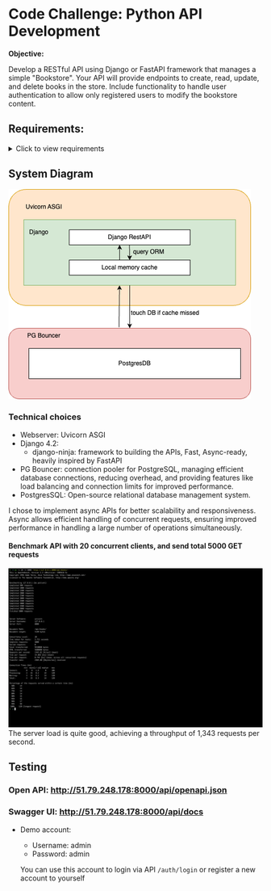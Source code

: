 # Code Challenge: Python API Development

**Objective:**

Develop a RESTful API using Django or FastAPI framework that manages a simple "Bookstore". Your API will provide endpoints to create, read, update, and delete books in the store. Include functionality to handle user authentication to allow only registered users to modify the bookstore content.

## Requirements:
<details>


### API Functionality:

- Create a model for Books with fields: title, author, publish_date, ISBN, and price.
- Implement CRUD operations for the Books model.
- Implement user authentication: Users should register with at least an email and password.
- Only authenticated users can perform create, update, or delete operations.
- All users (authenticated or not) can list and read information about the books.

### Database:

- Use any SQL or NoSQL database of your choice to store data.

### Documentation:

- Provide a README file that includes:
  - Instructions on how to set up and run the application.
  - A brief description of the API's functionality.

### Testing:

- Write unit tests for your models and endpoints.
- Include API tests to demonstrate how each endpoint works.

### System Diagram:

- Provide a system architecture diagram showing the API, database, and any other components of your system.

### Deployment:

- Deploy your application to a free hosting provider (e.g., Heroku, PythonAnywhere, or any other).
- Provide a URL to the live API.

### Bonus (optional):

- The API needs to support a volume of 1000 requests per second in a stress test in both write and read operations.
- Can upload an image with the book cover.
- Implement rate limiting for your API.
- Add filters to list endpoints, such as filtering books by author or publish_date.
- Setup CI/CD

### Submission:

- Submit your code in a version-controlled repository (e.g., GitHub).
- Provide the system diagram as part of your repository.
- Include a Postman collection or an OpenAPI specification file to interact with the API.
- The documentation should be comprehensive and clear, suitable for new developers who are not familiar with your project.

### Evaluation Criteria:

- API should inmplement "REST API Design Best Practices". Check it out there are several good articles in the internet.
- Functionality: The API works as described in the requirements.
- Code Quality: The code is clean, modular, and follows Pythonic principles.
- Testing: The application has thorough tests, and all tests pass.
- Documentation: The documentation is clear and helpful.
- History of commits (structure and quality)
- Technical choices: Is the choice of libraries, database, architecture, etc. the best choice for the application?
- Extra Features: Implementation of the bonus features will be considered a plus.

## Doubts

Any questions you may have, please contact us by e-mail.

Godspeed! ;)

  <summary>Click to view requirements</summary>

</details>


## System Diagram

![d1.png](documents%2Fimages%2Fd1.png)

### Technical choices
- Webserver: Uvicorn ASGI
- Django 4.2: 
  - django-ninja: framework to building the APIs, Fast, Async-ready, heavily inspired by FastAPI 
- PG Bouncer: connection pooler for PostgreSQL, managing efficient database connections, reducing overhead, and providing features like load balancing and connection limits for improved performance.
- PostgresSQL: Open-source relational database management system.

I chose to implement async APIs for better scalability and responsiveness. Async allows efficient handling of concurrent requests, ensuring improved performance in handling a large number of operations simultaneously.  


#### Benchmark API with 20 concurrent clients, and send total 5000 GET requests 

![ab.png](documents%2Fimages%2Fab.png)
The server load is quite good, achieving a throughput of 1,343 requests per second.

## Testing

### Open API: http://51.79.248.178:8000/api/openapi.json
### Swagger UI: http://51.79.248.178:8000/api/docs

- Demo account:
    - Username: admin
    - Password: admin

  You can use this account to login via API `/auth/login` or register a new account to yourself
